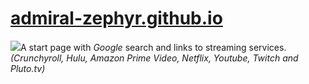 # [admiral-zephyr.github.io](admiral-zephyr.github.io)

![](https://nothingdoing.net/gfx/Yip0000.png)A start page with _Google_ search and links to streaming services. _(Crunchyroll, Hulu, Amazon Prime Video, Netflix, Youtube, Twitch and Pluto.tv)_

